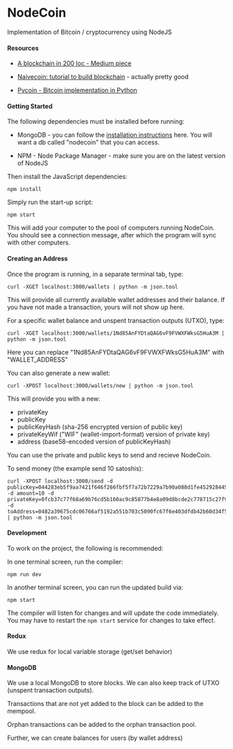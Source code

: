 # NodeCoin
Implementation of Bitcoin / cryptocurrency using NodeJS

#### Resources

* [A blockchain in 200 loc - Medium piece](https://medium.com/@lhartikk/a-blockchain-in-200-lines-of-code-963cc1cc0e54)

* [Naivecoin: tutorial to build blockchain](https://lhartikk.github.io/) - actually pretty good

* [Pycoin - Bitcoin implementation in Python](https://github.com/ricmoo/pycoind/blob/master/README.md#node-management-pycoind-node)

#### Getting Started

The following dependencies must be installed before running:

* MongoDB - you can follow the [installation instructions](https://treehouse.github.io/installation-guides/mac/mongo-mac.html) here. You will want a db called "nodecoin" that you can access.

* NPM - Node Package Manager - make sure you are on the latest version of NodeJS

Then install the JavaScript dependencies:

```
npm install
```

Simply run the start-up script:

```
npm start
```

This will add your computer to the pool of computers running NodeCoin. You should see a connection message, after which the program will sync with other computers.

#### Creating an Address

Once the program is running, in a separate terminal tab, type:

```
curl -XGET localhost:3000/wallets | python -m json.tool
```

This will provide all currently available wallet addresses and their balance. If you have not made a transaction, yours will not show up here.

For a specific wallet balance and unspent transaction outputs (UTXO), type:

```
curl -XGET localhost:3000/wallets/1Nd85AnFYDtaQAG6vF9FVWXFWksG5HuA3M | python -m json.tool
```

Here you can replace "1Nd85AnFYDtaQAG6vF9FVWXFWksG5HuA3M" with "WALLET_ADDRESS"

You can also generate a new wallet:

```
curl -XPOST localhost:3000/wallets/new | python -m json.tool
```

This will provide you with a new:

* privateKey
* publicKey
* publicKeyHash (sha-256 encrypted version of public key)
* privateKeyWif ("WIF" (wallet-import-format) version of private key)
* address (base58-encoded version of publicKeyHash)

You can use the private and public keys to send and recieve NodeCoin.

To send money (the example send 10 satoshis):

```
curl -XPOST localhost:3000/send -d publicKey=044283eb5f9aa7421f646f266fbf5f7a72b7229a7b90a088d1fe45292844557b1d80ed9ac96d5b3ff8286e7794e05c28f70ae671c7fecd634dd278eb0373e6a3ba -d amount=10 -d privateKey=0fcb37c77f68a69b76cd5b160ac9c85877b4e8a09d8bcde2c778715c27f9a347 -d toAddress=0482a39675cdc06766af5192a551b703c5090fc67f6e403dfdb42b60d34f5e3539ad44de9197e7ac09d1db5a60f79552ce5c7984a3fc4643fb1911f3857d6dd34c | python -m json.tool
```

#### Development

To work on the project, the following is recommended:

In one terminal screen, run the compiler:

```
npm run dev
```

In another terminal screen, you can run the updated build via:

```
npm start
```

The compiler will listen for changes and will update the code immediately. You may have to restart the `npm start` service for changes to take effect.

#### Redux

We use redux for local variable storage (get/set behavior)

#### MongoDB

We use a local MongoDB to store blocks. We can also keep track of UTXO (unspent transaction outputs).

Transactions that are not yet added to the block can be added to the mempool.

Orphan transactions can be added to the orphan transaction pool.

Further, we can create balances for users (by wallet address)
